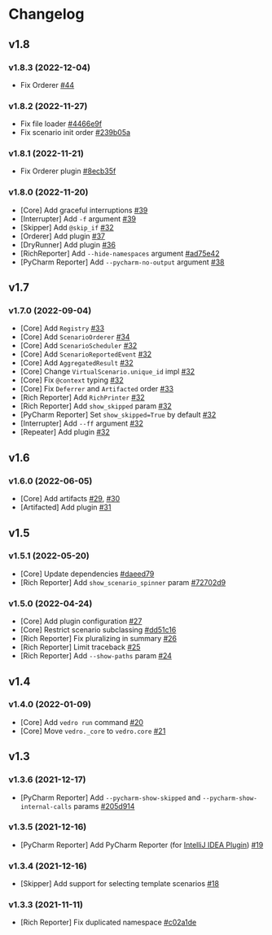 # Changelog

## v1.8

### v1.8.3 (2022-12-04)

- Fix Orderer [#44](https://github.com/nikitanovosibirsk/vedro/pull/44)

### v1.8.2 (2022-11-27)

- Fix file loader [#4466e9f](https://github.com/nikitanovosibirsk/vedro/commit/4466e9f0b3bb036f836851fb22e754022fb8c795)
- Fix scenario init order [#239b05a](https://github.com/nikitanovosibirsk/vedro/commit/239b05a40847ce51306b991064cfd812f8db9bbb)

### v1.8.1 (2022-11-21)

- Fix Orderer plugin [#8ecb35f](https://github.com/nikitanovosibirsk/vedro/commit/8ecb35f44ae54ef343e38c21238ede24dcc91545)

### v1.8.0 (2022-11-20)

- [Core] Add graceful interruptions [#39](https://github.com/nikitanovosibirsk/vedro/pull/39)
- [Interrupter] Add `-f` argument [#39](https://github.com/nikitanovosibirsk/vedro/pull/39)
- [Skipper] Add `@skip_if` [#32](https://github.com/nikitanovosibirsk/vedro/pull/42)
- [Orderer] Add plugin [#37](https://github.com/nikitanovosibirsk/vedro/pull/37)
- [DryRunner] Add plugin [#36](https://github.com/nikitanovosibirsk/vedro/pull/36)
- [RichReporter] Add `--hide-namespaces` argument [#ad75e42](https://github.com/nikitanovosibirsk/vedro/commit/ad75e42a71d032669da61e14b4eccf3119261683)
- [PyCharm Reporter] Add `--pycharm-no-output` argument [#38](https://github.com/nikitanovosibirsk/vedro/pull/38)


## v1.7

### v1.7.0 (2022-09-04)

- [Core] Add `Registry` [#33](https://github.com/nikitanovosibirsk/vedro/pull/33)
- [Core] Add `ScenarioOrderer` [#34](https://github.com/nikitanovosibirsk/vedro/pull/34)
- [Core] Add `ScenarioScheduler` [#32](https://github.com/nikitanovosibirsk/vedro/pull/32)
- [Core] Add `ScenarioReportedEvent` [#32](https://github.com/nikitanovosibirsk/vedro/pull/32)
- [Core] Add `AggregatedResult` [#32](https://github.com/nikitanovosibirsk/vedro/pull/32)
- [Core] Change `VirtualScenario.unique_id` impl [#32](https://github.com/nikitanovosibirsk/vedro/pull/32)
- [Core] Fix `@context` typing [#32](https://github.com/nikitanovosibirsk/vedro/pull/32)
- [Core] Fix `Deferrer` and `Artifacted` order [#33](https://github.com/nikitanovosibirsk/vedro/pull/33)
- [Rich Reporter] Add `RichPrinter` [#32](https://github.com/nikitanovosibirsk/vedro/pull/32)
- [Rich Reporter] Add `show_skipped` param [#32](https://github.com/nikitanovosibirsk/vedro/pull/32)
- [PyCharm Reporter] Set `show_skipped=True` by default [#32](https://github.com/nikitanovosibirsk/vedro/pull/32)
- [Interrupter] Add `--ff` argument [#32](https://github.com/nikitanovosibirsk/vedro/pull/32)
- [Repeater] Add plugin [#32](https://github.com/nikitanovosibirsk/vedro/pull/32)


## v1.6

### v1.6.0 (2022-06-05)

- [Core] Add artifacts [#29](https://github.com/nikitanovosibirsk/vedro/pull/29), [#30](https://github.com/nikitanovosibirsk/vedro/pull/30)
- [Artifacted] Add plugin [#31](https://github.com/nikitanovosibirsk/vedro/pull/31)


## v1.5

### v1.5.1 (2022-05-20)

- [Core] Update dependencies [#daeed79](https://github.com/nikitanovosibirsk/vedro/commit/daeed79e61b475e63c9df74b92460246b83605e6)
- [Rich Reporter] Add `show_scenario_spinner` param [#72702d9](https://github.com/nikitanovosibirsk/vedro/commit/72702d9270cdac3c3efb1140a9e70e95d337b585)

### v1.5.0 (2022-04-24)

- [Core] Add plugin configuration [#27](https://github.com/nikitanovosibirsk/vedro/pull/27)
- [Core] Restrict scenario subclassing [#dd51c16](https://github.com/nikitanovosibirsk/vedro/commit/dd51c16400993d0fe1fd34bba57edff710ac2638)
- [Rich Reporter] Fix pluralizing in summary [#26](https://github.com/nikitanovosibirsk/vedro/pull/26)
- [Rich Reporter] Limit traceback [#25](https://github.com/nikitanovosibirsk/vedro/pull/25)
- [Rich Reporter] Add `--show-paths` param [#24](https://github.com/nikitanovosibirsk/vedro/pull/24)


## v1.4

### v1.4.0 (2022-01-09)

- [Core] Add `vedro run` command [#20](https://github.com/nikitanovosibirsk/vedro/pull/20)
- [Core] Move `vedro._core` to `vedro.core` [#21](https://github.com/nikitanovosibirsk/vedro/pull/21)


## v1.3

### v1.3.6 (2021-12-17)

- [PyCharm Reporter] Add `--pycharm-show-skipped` and `--pycharm-show-internal-calls` params [#205d914](https://github.com/nikitanovosibirsk/vedro/commit/205d9140caefc6d10781043cf78f42ab7c226966)

### v1.3.5 (2021-12-16)

- [PyCharm Reporter] Add PyCharm Reporter (for [IntelliJ IDEA Plugin](https://plugins.jetbrains.com/plugin/18227-vedro)) [#19](https://github.com/nikitanovosibirsk/vedro/pull/19)

### v1.3.4 (2021-12-16)

- [Skipper] Add support for selecting template scenarios [#18](https://github.com/nikitanovosibirsk/vedro/pull/18)

### v1.3.3 (2021-11-11)

- [Rich Reporter] Fix duplicated namespace [#c02a1de](https://github.com/nikitanovosibirsk/vedro/commit/c02a1de6a4626a39fb3653ff3f204dceec5430e9)
